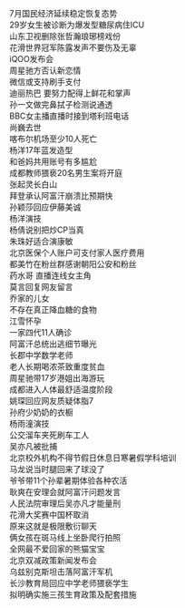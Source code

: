 7月国民经济延续稳定恢复态势  
29岁女生被诊断为爆发型糖尿病住ICU  
山东卫视删除张哲瀚琅琊榜戏份  
花滑世界冠军陈露发声不要伤及无辜  
iQOO发布会  
周星驰方否认新恋情  
微信或支持刷手支付  
迪丽热巴 要努力配得上鲜花和掌声  
孙一文做完鼻拭子检测说通透  
BBC女主播直播时接到塔利班电话  
尚巍去世  
喀布尔机场至少10人死亡  
杨洋17年蓝发造型  
和爸妈共用账号有多尴尬  
成都教师猥亵20名男生案将开庭  
张起灵长白山  
拜登承认阿富汗崩溃比预期快  
孙颖莎回应伊藤美诚  
杨洋演技  
杨倩说别把炒CP当真  
朱珠好适合演康敏  
北京医保个人账户可支付家人医疗费用  
都美竹在粉丝群感谢朝阳公安和粉丝  
药水哥 直播连线女主角  
莫言回复网友留言  
乔家的儿女  
不存在真正降血糖的食物  
江雪怀孕  
一家四代11人确诊  
阿富汗总统出逃细节曝光  
长郡中学数学老师  
老人长期喝浓茶致重度贫血  
周星驰带17岁港姐出海游玩  
成都进入人体最舒适温度阶段  
姚琛回应网友质疑体脂7  
孙府少奶奶的衣橱  
杨雨潼演技  
公交溜车夹死刷车工人  
吴亦凡被批捕  
北京校外机构不得节假日休息日寒暑假学科培训  
马龙说当时腿回来了球没了  
爷爷带11个孙辈暑期体验各种农活  
耿爽在安理会就阿富汗问题发言  
人民法院审理后吴亦凡才能量刑  
花滑大奖赛中国杯取消  
原来这就是极限敷衍聊天  
俩女孩在斑马线上坐卧爬行拍照  
全网最不爱回家的熊猫宝宝  
北京双减政策新闻发布会  
乌兹别克斯坦击落阿富汗军机  
长沙教育局回应中学老师猥亵学生  
拟明确实施三孩生育政策及配套措施  
